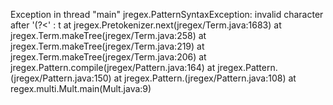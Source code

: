 
Exception in thread "main" jregex.PatternSyntaxException: invalid character after '(?<' : t
	at jregex.Pretokenizer.next(jregex/Term.java:1683)
	at jregex.Term.makeTree(jregex/Term.java:258)
	at jregex.Term.makeTree(jregex/Term.java:219)
	at jregex.Term.makeTree(jregex/Term.java:206)
	at jregex.Pattern.compile(jregex/Pattern.java:164)
	at jregex.Pattern.<init>(jregex/Pattern.java:150)
	at jregex.Pattern.<init>(jregex/Pattern.java:108)
	at regex.multi.Mult.main(Mult.java:9)
